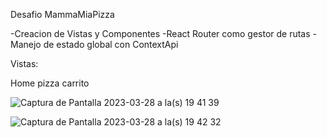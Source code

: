 Desafio MammaMiaPizza

-Creacion de Vistas y Componentes
-React Router como gestor de rutas
-Manejo de estado global con ContextApi

Vistas:

Home
pizza
carrito

![Captura de Pantalla 2023-03-28 a la(s) 19 41 39](https://user-images.githubusercontent.com/112424139/228387998-ccf09590-db3f-4430-b149-78503cf77a86.png)

![Captura de Pantalla 2023-03-28 a la(s) 19 42 32](https://user-images.githubusercontent.com/112424139/228388011-83f1b676-ac5a-4e3e-b2d4-f8c30d077373.png)
